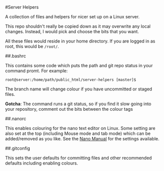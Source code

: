 #Server Helpers

A collection of files and helpers for nicer set up on a Linux server.

This repo shouldn't really be copied down as it may overwrite any local changes. Instead, I would pick and choose the bits that you want.

All these files would reside in your home directory. If you are logged in as root, this would be `/root/`.

##.bashrc

This contains some code which puts the path and git repo status in your command promt. For example:

	root@server:/home/path/public_html/server-helpers [master]$

The branch name will change colour if you have uncommitted or staged files.

<div class="alert tip">
<p><strong>Gotcha</strong>: The command runs a git status, so if you find it slow going into your repository, comment out the bits between the colour tags</p>
</div>

##.nanorc

This enables colouring for the nano text editor on Linux. Some setting are also set at the top (including Mouse mode and tab mode) which can be added/removed as you like. See the [Nano Manual](http://www.nano-editor.org/dist/v2.0/nano.html#Nanorc-Files) for the settings available.

##.gitconfig

This sets the user defaults for committing files and other recommended defaults including enabling colours.